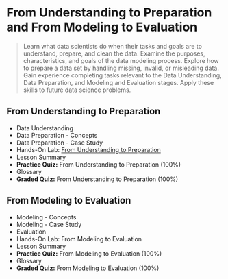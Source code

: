 # From Understanding to Preparation and From Modeling to Evaluation
> Learn what data scientists do when their tasks and goals are to understand, prepare, and clean the data. Examine the purposes, characteristics, and goals of the data modeling process. Explore how to prepare a data set by handling missing, invalid, or misleading data. Gain experience completing tasks relevant to the Data Understanding, Data Preparation, and Modeling and Evaluation stages. Apply these skills to future data science problems.
## From Understanding to Preparation
- Data Understanding
- Data Preparation - Concepts
- Data Preparation - Case Study
- Hands-On Lab: [From Understanding to Preparation](https://github.com/KailaniBailey/IBM-Data-Science-Professional-Certificate/blob/main/03.%20Data%20Science%20Methodology/Week%202%3A%20From%20Understanding%20to%20Preparation%20and%20From%20Modeling%20to%20Evaluation/DS0103EN-Exercise-From-Understandin.ipynb)
- Lesson Summary
- **Practice Quiz:** From Understanding to Preparation (100%)
- Glossary
- **Graded Quiz:** From Understanding to Preparation (100%)
## From Modeling to Evaluation
- Modeling - Concepts
- Modeling - Case Study
- Evaluation
- Hands-On Lab: From Modeling to Evaluation
- Lesson Summary
- **Practice Quiz:** From Modeling to Evaluation (100%)
- Glossary
- **Graded Quiz:** From Modeling to Evaluation (100%)
